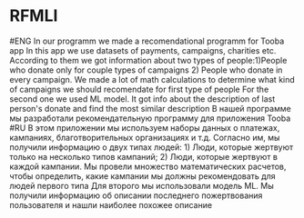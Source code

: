 # RFMLI
#ENG
In our programm we made a recomendational programm for Tooba app
In this app we use datasets of payments, campaigns, charities etc. According to them we got information about two types of people:1)People who donate only for couple types of campaigns 2) People who donate in every campaign.
We made a lot of math calculations to determine what kind of campaigns we should recomendate for first type of people
For the second one we used ML model. It got info about the description of last person's donate and find the most similar description
В нашей программе мы разработали рекомендательную программу для приложения Tooba
#RU
В этом приложении мы используем наборы данных о платежах, кампаниях, благотворительных организациях и т.д. Согласно им, мы получили информацию о двух типах людей: 1) Люди, которые жертвуют только на несколько типов кампаний; 2) Люди, которые жертвуют в каждой кампании.
Мы провели множество математических расчетов, чтобы определить, какие кампании мы должны рекомендовать для людей первого типа
Для второго мы использовали модель ML. Мы получили информацию об описании последнего пожертвования пользователя и нашли наиболее похожее описание
